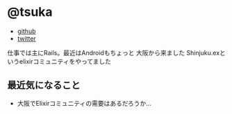 # @tsuka

- [github](https://github.com/tsuka)
- [twitter](https://twitter.com/tsuka)

仕事では主にRails。最近はAndroidもちょっと 
大阪から来ました 
Shinjuku.exというelixirコミュニティをやってました


## 最近気になること

- 大阪でElixirコミュニティの需要はあるだろうか…
